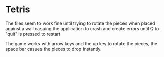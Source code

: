 # Tetris
The files seem to work fine until trying to rotate the pieces when placed against a wall casuing the application to crash and create errors until Q to "quit" is pressed to restart

The game works with arrow keys and the up key to rotate the pieces, the space bar casues the pieces to drop instantly.
